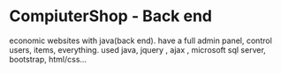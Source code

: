 # CompiuterShop - Back end
economic websites with java(back end). have a full admin panel, control users, items, everything. used java, jquery , ajax , microsoft sql server, bootstrap, html/css...
